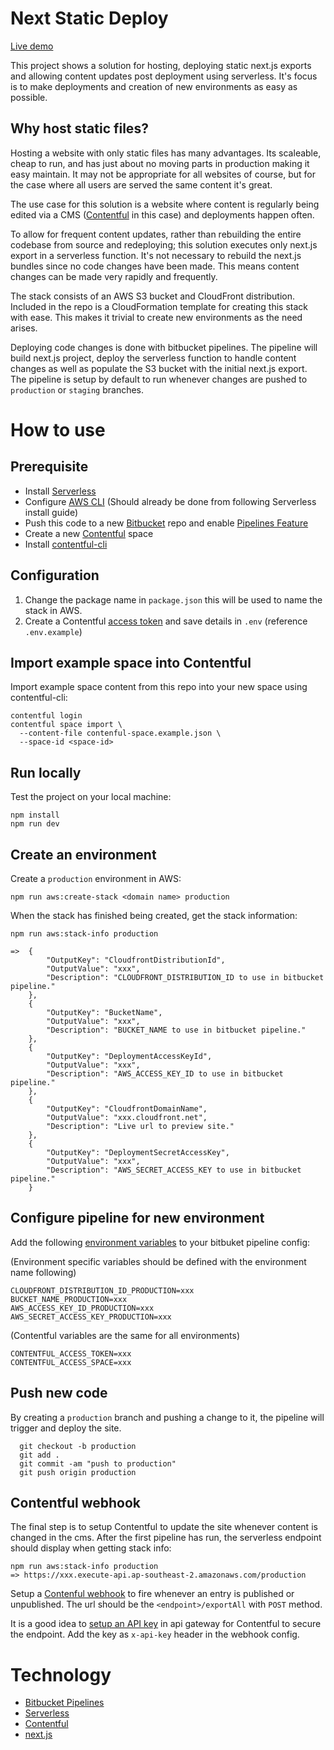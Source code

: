 # Next Static Deploy

[Live demo](https://d384jhtlh5i19d.cloudfront.net)

This project shows a solution for hosting, deploying static next.js exports and allowing content updates post deployment using serverless. It's focus is to make deployments and creation of new environments as easy as possible.

## Why host static files?

Hosting a website with only static files has many advantages. Its scaleable, cheap to run, and has just about no moving parts in production making it easy maintain. It may not be appropriate for all websites of course, but for the case where all users are served the same content it's great. 

The use case for this solution is a website where content is regularly being edited via a CMS ([Contentful](https://www.contentful.com) in this case) and deployments happen often.

To allow for frequent content updates, rather than rebuilding the entire codebase from source and redeploying; this solution executes only next.js export in a serverless function. It's not necessary to rebuild the next.js bundles since no code changes have been made. This means content changes can be made very rapidly and frequently.

The stack consists of an AWS S3 bucket and CloudFront distribution. Included in the repo is a CloudFormation template for creating this stack with ease. This makes it trivial to create new environments as the need arises.

Deploying code changes is done with bitbucket pipelines. The pipeline will build next.js project, deploy the serverless function to handle content changes as well as populate the S3 bucket with the initial next.js export. The pipeline is setup by default to run whenever changes are pushed to `production` or `staging` branches.

# How to use

## Prerequisite
  - Install [Serverless](https://serverless.com/framework/docs/providers/aws/guide/installation)
  - Configure [AWS CLI](https://aws.amazon.com/cli) (Should already be done from following Serverless install guide)
  - Push this code to a new [Bitbucket](https://bitbucket.org) repo and enable [Pipelines Feature](https://bitbucket.org/product/features/pipelines)
  - Create a new [Contentful](https://www.contentful.com) space
  - Install [contentful-cli](https://github.com/contentful/contentful-cli)

## Configuration
1. Change the package name in `package.json` this will be used to name the stack in AWS.
2. Create a Contentful [access token](https://www.contentful.com/developers/docs/references/authentication/) and save details in `.env` (reference `.env.example`)

## Import example space into Contentful
Import example space content from this repo into your new space using contentful-cli:
```
contentful login
contentful space import \
  --content-file contenful-space.example.json \
  --space-id <space-id>
```

## Run locally
Test the project on your local machine:
```
npm install
npm run dev
```

## Create an environment
Create a `production` environment in AWS:
```
npm run aws:create-stack <domain name> production
```
When the stack has finished being created, get the stack information:
```
npm run aws:stack-info production

=>  {
        "OutputKey": "CloudfrontDistributionId",
        "OutputValue": "xxx",
        "Description": "CLOUDFRONT_DISTRIBUTION_ID to use in bitbucket pipeline."
    },
    {
        "OutputKey": "BucketName",
        "OutputValue": "xxx",
        "Description": "BUCKET_NAME to use in bitbucket pipeline."
    },
    {
        "OutputKey": "DeploymentAccessKeyId",
        "OutputValue": "xxx",
        "Description": "AWS_ACCESS_KEY_ID to use in bitbucket pipeline."
    },
    {
        "OutputKey": "CloudfrontDomainName",
        "OutputValue": "xxx.cloudfront.net",
        "Description": "Live url to preview site."
    },
    {
        "OutputKey": "DeploymentSecretAccessKey",
        "OutputValue": "xxx",
        "Description": "AWS_SECRET_ACCESS_KEY to use in bitbucket pipeline."
    }
```

## Configure pipeline for new environment
Add the following [environment variables](https://confluence.atlassian.com/bitbucket/environment-variables-794502608.html#Environmentvariables-User-definedvariables) to your bitbuket pipeline config:

(Environment specific variables should be defined with the environment name following)
```
CLOUDFRONT_DISTRIBUTION_ID_PRODUCTION=xxx
BUCKET_NAME_PRODUCTION=xxx
AWS_ACCESS_KEY_ID_PRODUCTION=xxx
AWS_SECRET_ACCESS_KEY_PRODUCTION=xxx
```

(Contentful variables are the same for all environments)
```
CONTENTFUL_ACCESS_TOKEN=xxx
CONTENTFUL_ACCESS_SPACE=xxx
```

## Push new code
By creating a `production` branch and pushing a change to it, the pipeline will trigger and deploy the site.
```
  git checkout -b production
  git add .
  git commit -am "push to production"
  git push origin production
```

## Contentful webhook
The final step is to setup Contentful to update the site whenever content is changed in the cms.
After the first pipeline has run, the serverless endpoint should display when getting stack info:
```
npm run aws:stack-info production
=> https://xxx.execute-api.ap-southeast-2.amazonaws.com/production
```
Setup a [Contenful webhook](https://www.contentful.com/developers/docs/concepts/webhooks#create-and-configure-a-webhook) to fire whenever an entry is published or unpublished.
The url should be the `<endpoint>/exportAll` with `POST` method.

It is a good idea to [setup an API key](https://docs.aws.amazon.com/apigateway/latest/developerguide/api-gateway-setup-api-key-with-console.html) in api gateway for Contentful to secure the endpoint. Add the key as `x-api-key` header in the webhook config.

# Technology
  - [Bitbucket Pipelines](https://bitbucket.org/product/features/pipelines)
  - [Serverless](https://serverless.com)
  - [Contentful](https://www.contentful.com)
  - [next.js](https://github.com/zeit/next.js)
